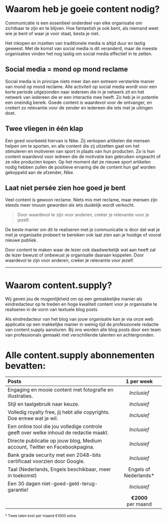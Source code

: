 # Waarom heb je goeie content nodig?

Communicatie is een essentieel onderdeel van elke organisatie om zichtbaar te zijn en te blijven. Hoe fantastish je ook bent, als niemand weet wie je bent of waar je voor staat, besta je niet.

Het inkopen en inzetten van traditionele media is altijd duur en lastig geweest. Met de komst van social media is dit veranderd, maar de meeste organisaties vinden het nog lastig om social media effectief in te zetten.

## Social media = mond op mond reclame

Social media is in principe niets meer dan een extreem versterkte manier van mond op mond reclame. Alle activiteit op social media wordt voor een korte periode uitgezonden naar iedereen die in je netwerk zit en het netwerk van iedereen die er een interactie mee heeft. Zo heb je in potentie een oneindig bereik. Goede content is waardevol voor de ontvanger, en creëert zo relevantie voor de zender en iedereen die iets met je uitingen doet.

## Twee vliegen in één klap

Een goed voorbeeld hiervan is Nike. Zij verkopen artikelen die mensen helpen om te sporten, en alle content die zij uitzetten gaat om het stimuleren en motiveren van sport in plaats van hun producten. Zo is hun content waardevol voor iedreen die de motivatie kan gebruiken ongeacht of ze nike producten kopen. Op het moment dat ze nieuwe sport artikelen nodig hebben zullen de positieve ervaring die de content hun gaf worden gekoppeld aan de afzender, Nike.

## Laat niet persée zien hoe goed je bent

Veel content is gewoon reclame. Niets mis met reclame, maar mensen zijn steeds meer imuum geworden als iets duidelijk wordt verkocht.

> Door waardevol te zijn voor anderen, creëer je relevantie voor je jezelf.

De beste manier om dit te realiseren met je communicatie is door dat wat je met je organisatie probeert te bereiken ook laat zien aan je huidige of vooral nieuwe publiek.

Door content te maken waar de lezer ook daadwerkelijk wat aan heeft zal de lezer bewust of onbewust je organisatie daaraan koppelen. Door waardevol te zijn voor anderen, creëer je relevantie voor jezelf.

---

# Waarom content.supply?

Wij geven jou de mogenlijkheid om op een gemakkelijke manier als eindredacteur op te treden en hoge kwaliteit content voor je organisatie te realiseren in de vorm van textuele blog posts

Als eindredacteur van het blog van jouw organisatie kan je via onze web applicatie op een makkelijke manier in weinig tijd de professionele redactie van content.supply aansturen. Bij ons worden alle blog posts door een team van professionals gemaakt met verschillende talenten en achtergronden.

# Alle content.supply abonnementen bevatten:

| Posts | 1 per week |
|:------------|:-------:|
| Engaging en mooie content met fotografie en illustraties. | _Inclusief_ |
| Stijl en taalgebruik naar keuze. | _Inclusief_ |
| Volledig royalty free, jij hebt alle copyrights. Doe ermee wat je wil. | _Inclusief_ |
| Een online tool die jou volledige controle geeft over welke inhoud de redactie maakt. | _Inclusief_ |
| Directe publicatie op jouw blog, Medium account, Twitter en Facebookpagina. | _Inclusief_ |
| Bank grade security met een 2048-bits certificaat voorzien door Google. | _Inclusief_ |
| Taal (Nederlands, Engels beschikbaar, meer in toekomst) | Engels of Nederlands* |
| Een 30 dagen niet-goed-geld-terug-garantie! | _Inclusief_ |
|  | **€2000** per&nbsp;maand |

<small>* Twee talen kost per maand €1000 extra.</small>
